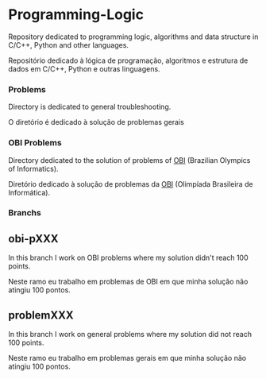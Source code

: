 # Programming-Logic
<p>Repository dedicated to programming logic, algorithms and data structure in C/C++, Python and other languages.</p>
<p>Repositório dedicado à lógica de programação, algoritmos e estrutura de dados em C/C++, Python e outras linguagens.</p>

### Problems
<p>Directory is dedicated to general troubleshooting.</p>
<p>O diretório é dedicado à solução de problemas gerais</p>

### OBI Problems
<p>Directory dedicated to the solution of problems of <a href="https://olimpiada.ic.unicamp.br/" target="_blank" rel="noreferrer noopener">OBI</a> (Brazilian Olympics of Informatics).</p>
<p>Diretório dedicado à solução de problemas da <a href="https://olimpiada.ic.unicamp.br/" target="_blank" rel="noreferrer noopener">OBI</a> (Olimpíada Brasileira de Informática).</p>

### Branchs

## obi-pXXX
<p>In this branch I work on OBI problems where my solution didn't reach 100 points.</p>
<p>Neste ramo eu trabalho em problemas de OBI em que minha solução não atingiu 100 pontos.</p>

## problemXXX
<p>In this branch I work on general problems where my solution did not reach 100 points.</p>
<p>Neste ramo eu trabalho em problemas gerais em que minha solução não atingiu 100 pontos.</p>

